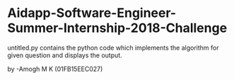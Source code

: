 # Aidapp-Software-Engineer-Summer-Internship-2018-Challenge

untitled.py contains the python code which implements the algorithm for given question and displays the output.

by
-Amogh M K (01FB15EEC027)
